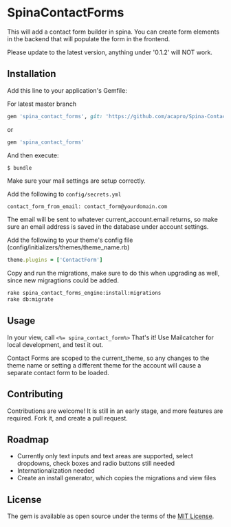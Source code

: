 # SpinaContactForms
This will add a contact form builder in spina. You can create form elements in the backend that will populate the form in the frontend.

Please update to the latest version, anything under '0.1.2' will NOT work.

## Installation
Add this line to your application's Gemfile:

For latest master branch
```ruby
gem 'spina_contact_forms', git: 'https://github.com/acapro/Spina-Contact-Forms'
```
or
```ruby
gem 'spina_contact_forms'
```

And then execute:
```bash
$ bundle
```

Make sure your mail settings are setup correctly.

Add the following to `config/secrets.yml`
```
contact_form_from_email: contact_form@yourdomain.com
```

The email will be sent to whatever current_account.email returns, so make sure an email address is saved in the database under account settings.


Add the following to your theme's config file (config/initializers/themes/theme_name.rb)
```ruby
theme.plugins = ['ContactForm']
```

Copy and run the migrations, make sure to do this when upgrading as well, since new migragtions could be added.
```bash
rake spina_contact_forms_engine:install:migrations
rake db:migrate
```

## Usage
In your view, call `<%= spina_contact_form%>`
That's it! Use Mailcatcher for local development, and test it out.

Contact Forms are scoped to the current_theme, so any changes to the theme name or setting a different theme for the account will cause a separate contact form to be loaded.

## Contributing
Contributions are welcome! It is still in an early stage, and more features are required. Fork it, and create a pull request.

## Roadmap
* Currently only text inputs and text areas are supported, select dropdowns, check boxes and radio buttons still needed
* Internationalization needed
* Create an install generator, which copies the migrations and view files

## License
The gem is available as open source under the terms of the [MIT License](http://opensource.org/licenses/MIT).
